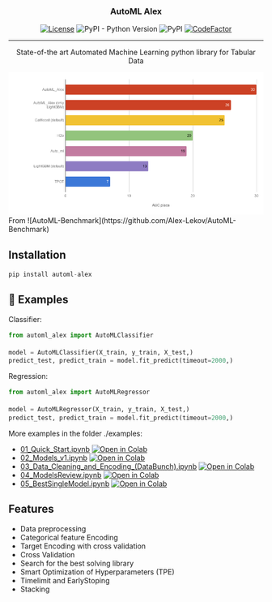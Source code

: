 

<h3 align="center">AutoML Alex</h3>

<div align="center">

[![License](https://img.shields.io/badge/license-MIT-blue.svg)](/LICENSE)
![PyPI - Python Version](https://img.shields.io/pypi/pyversions/automl-alex)
![PyPI](https://img.shields.io/pypi/v/automl-alex)
[![CodeFactor](https://www.codefactor.io/repository/github/alex-lekov/automl_alex/badge)](https://www.codefactor.io/repository/github/alex-lekov/automl_alex)

</div>

---

<p align="center"> State-of-the art Automated Machine Learning python library for Tabular Data</p>


<img width=800 src="https://github.com/Alex-Lekov/AutoML-Benchmark/blob/master/img/AUC_place_v2.png" alt="bench">
From ![AutoML-Benchmark](https://github.com/Alex-Lekov/AutoML-Benchmark) 


## Installation

```python
pip install automl-alex
```


## 🚀 Examples

Classifier:
```python
from automl_alex import AutoMLClassifier

model = AutoMLClassifier(X_train, y_train, X_test,)
predict_test, predict_train = model.fit_predict(timeout=2000,)
```

Regression:
```python
from automl_alex import AutoMLRegressor

model = AutoMLRegressor(X_train, y_train, X_test,)
predict_test, predict_train = model.fit_predict(timeout=2000,)
```

More examples in the folder ./examples:

- [01_Quick_Start.ipynb](https://github.com/Alex-Lekov/AutoML_Alex/blob/master/examples/01_Quick_Start.ipynb)  [![Open in Colab](https://colab.research.google.com/assets/colab-badge.svg)](http://colab.research.google.com/github/Alex-Lekov/AutoML_Alex/blob/master/examples/01_Quick_Start.ipynb)
- [02_Models_v1.ipynb](https://github.com/Alex-Lekov/AutoML_Alex/blob/master/examples/02_Models_v1.ipynb)  [![Open in Colab](https://colab.research.google.com/assets/colab-badge.svg)](http://colab.research.google.com/github/Alex-Lekov/AutoML_Alex/blob/master/examples/02_Models_v1.ipynb)
- [03_Data_Cleaning_and_Encoding_(DataBunch).ipynb](https://github.com/Alex-Lekov/AutoML_Alex/blob/master/examples/03_Data_Cleaning_and_Encoding_(DataBunch).ipynb)  [![Open in Colab](https://colab.research.google.com/assets/colab-badge.svg)](http://colab.research.google.com/github/Alex-Lekov/AutoML_Alex/blob/master/examples/03_Data_Cleaning_and_Encoding_(DataBunch).ipynb)
- [04_ModelsReview.ipynb](https://github.com/Alex-Lekov/AutoML_Alex/blob/master/examples/04_ModelsReview.ipynb)  [![Open in Colab](https://colab.research.google.com/assets/colab-badge.svg)](http://colab.research.google.com/github/Alex-Lekov/AutoML_Alex/blob/master/examples/04_ModelsReview.ipynb)
- [05_BestSingleModel.ipynb](https://github.com/Alex-Lekov/AutoML_Alex/blob/master/examples/05_BestSingleModel.ipynb)  [![Open in Colab](https://colab.research.google.com/assets/colab-badge.svg)](http://colab.research.google.com/github/Alex-Lekov/AutoML_Alex/blob/master/examples/05_BestSingleModel.ipynb)


## Features

- Data preprocessing
- Categorical feature Encoding
- Target Encoding with cross validation
- Cross Validation
- Search for the best solving library 
- Smart Optimization of Hyperparameters (TPE)
- Timelimit and EarlyStoping
- Stacking


